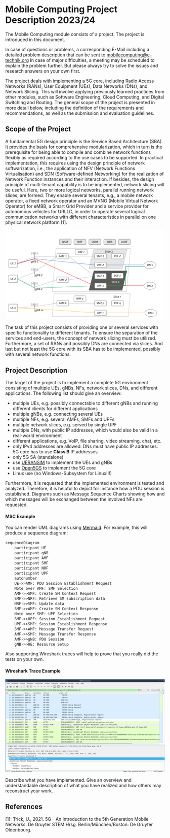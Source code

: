 # Mobile Computing Project Description 2023/24

The Mobile Computing module consists of a project. 
The project is introduced in this document.

In case of questions or problems, a corresponding E-Mail 
including a detailed problem description that can be sent to 
[mobilecomputing@e-technik.org](mobilecomputing@e-technik.org)
In case of major difficulties, a meeting may be scheduled 
to explain the problem further. 
But please always try to solve the issues and research answers on your own first.

The project deals with implementing a 5G core, including Radio Access Networks (RANs), 
User Equipment (UEs), Data Networks (DNs), and Network Slicing. 
This will involve applying previously learned practices from other modules, 
such as Software Engineering, Cloud Computing, and Digital Switching and Routing. 
The general scope of the project is presented in more detail below, including the definition 
of the requirements and recommendations, as well as the submission and evaluation guidelines.

## Scope of the Project

A fundamental 5G design principle is the Service Based Architecture (SBA). It provides the basis for 
comprehensive modularization, which in turn is the prerequisite for being able to compile and combine 
network functions flexibly as required according to the use cases to be supported. 
In practical implementation, this requires using the design principle of network softwarization, i.e., 
the application of NFV (Network Functions Virtualisation) and SDN (Software-defined Networking) for 
the realization of Network Function instances and their interaction. 
If besides, the design principle of multi-tenant capability is to be implemented, network slicing will be useful. 
Here, two or more logical networks, parallel running network slices, are formed. 
They enable several tenants, e.g., a mobile network operator, a fixed network operator and 
an MVNO (Mobile Virtual Network Operator) for eMBB, a Smart Grid Provider and a service provider for 
autonomous vehicles for URLLC, in order to operate several logical communication networks with different 
characteristics in parallel on one physical network platform [1].

![5G CN](resources/images/5G-CN.png)

The task of this project consists of providing one or several services with specific functionality to different tenants.
To ensure the separation of the services and end-users, the concept of network slicing must be utilized. 
Furthermore, a set of RANs and possibly DNs are connected via slices. And last but not least the 5G core with its SBA 
has to be implemented, possibly with several network functions.

## Project Description

The target of the project is to implement a complete 5G environment consisting of multiple UEs, gNBs, NFs, network slices, DNs, and different applications.
The following list should give an overview:
- multiple UEs, e.g. possibly connectable to different gNBs and running different clients for different applications
- multiple gNBs, e.g. connecting several UEs
- multiple NFs, e.g. several AMFs, SMFs and UPFs
- multiple network slices, e.g. served by single UPF
- multiple DNs, with public IP addresses, which would also be valid in a real-world environment
- different applications, e.g. VoIP, file sharing, video streaming, chat, etc.
- only IPv4 addresses are allowed. DNs must have public IP addresses. 5G core has to use **Class B** IP addresses
- only 5G SA (standalone)
- use [UERANSIM](https://github.com/aligungr/UERANSIM) to implement the UEs and gNBs
- use [Open5GS](https://open5gs.org/) to implement the 5G core
- Linux use (no Windows-Subsystem for Linux!!!)

Furthermore, it is requested that the implemented environment is tested and analyzed. 
Therefore, it is helpful to depict for instance how a PDU session is established.
Diagrams such as Message Sequence Charts showing how and which messages will be exchanged between the involved NFs are requested.

#### MSC Example

You can render UML diagrams using [Mermaid](https://mermaidjs.github.io/). For example, this will produce a sequence diagram:

```mermaid
sequenceDiagram
    participant UE
    participant gNB
    participant AMF
    participant SMF
    participant NRF
    participant UPF
    autonumber
    UE->>AMF: PDU Session Establishment Request
    Note over AMF: SMF Selection
    AMF->>SMF: Create SM Context Request
    SMF->>NRF: Retrieve SM subscription data
    NRF->>SMF: Update data
    SMF->>AMF: Create SM Context Response
    Note over SMF: UPF Selection
    SMF->>UPF: Session Establishment Request
    UPF->>SMF: Session Establishment Response
    SMF->>AMF: Message Transfer Request
    AMF->>SMF: Message Transfer Response
    AMF->>gNB: PDU Session
    gNB->>UE: Resource Setup
```

Also supporting Wireshark traces will help to prove that you really did the tests on your own.

#### Wireshark Trace Example

![Wireshark Trace](resources/images/Wireshark.png)

Describe what you have implemented. Give an overview and understandable description of what you have realized and how others may reconstruct your work.

## References

[1]: Trick, U., 2021. 5G - An Introduction to the 5th Generation Mobile Networks. De Gruyter STEM Hrsg. Berlin/München/Boston: De Gruyter Oldenbourg.
